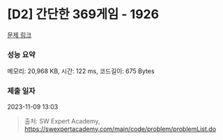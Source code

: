 # [D2] 간단한 369게임 - 1926 

[문제 링크](https://swexpertacademy.com/main/code/problem/problemDetail.do?contestProbId=AV5PTeo6AHUDFAUq) 

### 성능 요약

메모리: 20,968 KB, 시간: 122 ms, 코드길이: 675 Bytes

### 제출 일자

2023-11-09 13:03



> 출처: SW Expert Academy, https://swexpertacademy.com/main/code/problem/problemList.do